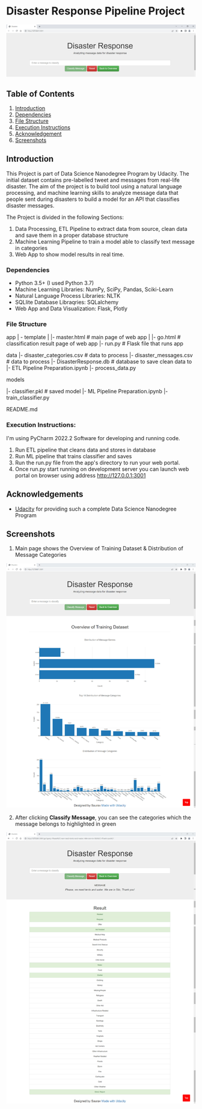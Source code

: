 # Disaster Response Pipeline Project

![Intro Pic](screenshots/01_INTRO_Screen.jpg)

## Table of Contents
1. [Introduction](#Introduction)
2. [Dependencies](#Dependencies)
3. [File Structure](#FileStructure)
4. [Execution Instructions](#Execution_Instructions)
5. [Acknowledgement](#acknowledgement)
6. [Screenshots](#screenshots)

<a name="Introduction"></a>
## Introduction

This Project is part of Data Science Nanodegree Program by Udacity.
The initial dataset contains pre-labelled tweet and messages from real-life disaster. 
The aim of the project is to build tool using a natural language processing, and machine learning skills to analyze message data that people sent during disasters to build a model for an API that classifies disaster messages.

The Project is divided in the following Sections:

1. Data Processing, ETL Pipeline to extract data from source, clean data and save them in a proper database structure
2. Machine Learning Pipeline to train a model able to classify text message in categories
3. Web App to show model results in real time. 


<a name="Dependencies"></a>
### Dependencies
* Python 3.5+ (I used Python 3.7)
* Machine Learning Libraries: NumPy, SciPy, Pandas, Sciki-Learn
* Natural Language Process Libraries: NLTK
* SQLlite Database Libraqries: SQLalchemy
* Web App and Data Visualization: Flask, Plotly


<a name="FileStructure"></a>
### File Structure
app
| - template
| |- master.html # main page of web app
| |- go.html # classification result page of web app
|- run.py # Flask file that runs app

data
|- disaster_categories.csv # data to process
|- disaster_messages.csv # data to process
|- DisasterResponse.db # database to save clean data to
|- ETL Pipeline Preparation.ipynb
|- process_data.py

models

|- classifier.pkl # saved model
|- ML Pipeline Preparation.ipynb
|- train_classifier.py

README.md

<a name="Execution_Instructions"></a>
### Execution Instructions:

I'm using PyCharm 2022.2 Software for developing and running code. 

1. Run ETL pipeline that cleans data and stores in database
2. Run ML pipeline that trains classifier and saves
3. Run the run.py file from the app's directory to run your web portal. 
4. Once run.py start running on development server you can launch web portal on browser using address http://127.0.0.1:3001


<a name="acknowledgement"></a>
## Acknowledgements

* [Udacity](https://www.udacity.com/) for providing such a complete Data Science Nanodegree Program


<a name="screenshots"></a>
## Screenshots

1. Main page shows the Overview of Training Dataset & Distribution of Message Categories

![Overview_Screen](screenshots/02_OVERVIEW_Screen.jpg)

2. After clicking **Classify Message**, you can see the categories which the message belongs to highlighted in green

![Message_Screen](screenshots/03_MESSAGE_Screen.jpg)

